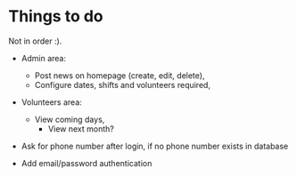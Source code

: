 # Things to do

Not in order :).

- Admin area:
  - Post news on homepage (create, edit, delete),
  - Configure dates, shifts and volunteers required,

- Volunteers area:
  - View coming days,
    - View next month?

- Ask for phone number after login, if no phone number exists in database
- Add email/password authentication

